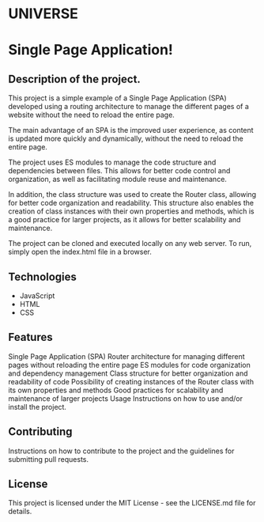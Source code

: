 # UNIVERSE

# Single Page Application!

## Description of the project.

This project is a simple example of a Single Page Application (SPA) developed using a routing architecture to manage the different pages of a website without the need to reload the entire page.

The main advantage of an SPA is the improved user experience, as content is updated more quickly and dynamically, without the need to reload the entire page.

The project uses ES modules to manage the code structure and dependencies between files. This allows for better code control and organization, as well as facilitating module reuse and maintenance.

In addition, the class structure was used to create the Router class, allowing for better code organization and readability. This structure also enables the creation of class instances with their own properties and methods, which is a good practice for larger projects, as it allows for better scalability and maintenance.

The project can be cloned and executed locally on any web server. To run, simply open the index.html file in a browser.

## Technologies

- JavaScript
- HTML
- CSS

## Features

Single Page Application (SPA)
Router architecture for managing different pages without reloading the entire page
ES modules for code organization and dependency management
Class structure for better organization and readability of code
Possibility of creating instances of the Router class with its own properties and methods
Good practices for scalability and maintenance of larger projects
Usage
Instructions on how to use and/or install the project.

## Contributing
Instructions on how to contribute to the project and the guidelines for submitting pull requests.

## License
This project is licensed under the MIT License - see the LICENSE.md file for details.
